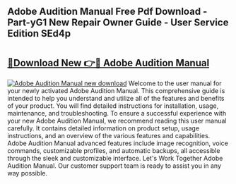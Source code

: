 ## Adobe Audition Manual Free Pdf Download - Part-yG1 New Repair Owner Guide - User Service Edition SEd4p

# <h2><a href="http://bc27232.oget.top/?id=Adobe+Audition+Manual">🔗Download New 👉🔴 Adobe Audition Manual</a></h2>

[![Adobe Audition Manual new download](https://i.imgur.com/5g1atiW.png)](http://bc27232.oget.top/?id=Adobe+Audition+Manual)
Welcome to the user manual for your newly activated Adobe Audition Manual. This comprehensive guide is intended to help you understand and utilize all of the features and benefits of your product. You will find detailed instructions for installation, usage, maintenance, and troubleshooting. To ensure a successful experience with your new Adobe Audition Manual, we recommend reading this user manual carefully. It contains detailed information on product setup, usage instructions, and an overview of the various features and capabilities. Adobe Audition Manual advanced features include image recognition, voice commands, customizable profiles, and automatic backups, all accessible through the sleek and customizable interface. Let's Work Together Adobe Audition Manual. Our customer support team is ready to assist you in any way possible.
